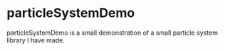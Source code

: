 # particleSystemDemo
particleSystemDemo is a small demonstration of a small particle system library I have made.

